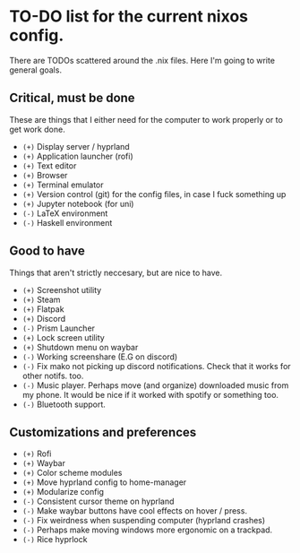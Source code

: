 # TO-DO list for the current nixos config.

There are TODOs scattered around the .nix files. Here I'm going to write general goals.

## Critical, must be done
These are things that I either need for the computer to work properly or to get work done.
- `(+)` Display server / hyprland
- `(+)` Application launcher (rofi)
- `(+)` Text editor
- `(+)` Browser
- `(+)` Terminal emulator
- `(+)` Version control (git) for the config files, in case I fuck something up
- `(+)` Jupyter notebook (for uni)
- `(-)` LaTeX environment
- `(-)` Haskell environment

## Good to have
Things that aren't strictly neccesary, but are nice to have.
- `(+)` Screenshot utility
- `(+)` Steam
- `(+)` Flatpak
- `(+)` Discord
- `(-)` Prism Launcher
- `(+)` Lock screen utility
- `(+)` Shutdown menu on waybar
- `(-)` Working screenshare (E.G on discord)
- `(-)` Fix mako not picking up discord notifications. Check that it works for other notifs. too.
- `(-)` Music player. Perhaps move (and organize) downloaded music from my phone. It would be nice if it worked with spotify or something too.
- `(-)` Bluetooth support.

## Customizations and preferences

- `(+)` Rofi
- `(+)` Waybar
- `(+)` Color scheme modules
- `(+)` Move hyprland config to home-manager
- `(+)` Modularize config
- `(-)` Consistent cursor theme on hyprland
- `(-)` Make waybar buttons have cool effects on hover / press.
- `(-)` Fix weirdness when suspending computer (hyprland crashes)
- `(-)` Perhaps make moving windows more ergonomic on a trackpad.
- `(-)` Rice hyprlock

